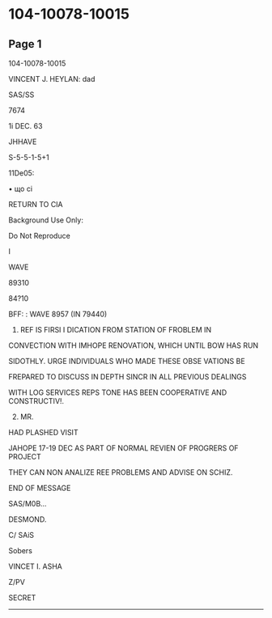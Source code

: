 # 104-10078-10015

## Page 1

104-10078-10015

VINCENT J. HEYLAN: dad

SAS/SS

7674

1i DEC. 63

JHHAVE

S-5-5-1-5+1

11De05:

• що сі

RETURN TO CIA

Background Use Only:

Do Not Reproduce

I

WAVE

89310

84?10

BFF: : WAVE 8957 (IN 79440)

1. REF IS FIRSI I DICATION FROM STATION OF FROBLEM IN

CONVECTION WITH IMHOPE RENOVATION, WHICH UNTIL BOW HAS RUN

SIDOTHLY. URGE INDIVIDUALS WHO MADE THESE OBSE VATIONS BE

FREPARED TO DISCUSS IN DEPTH SINCR IN ALL PREVIOUS DEALINGS

WITH LOG SERVICES REPS TONE HAS BEEN COOPERATIVE AND CONSTRUCTIV!.

2. MR.

HAD PLASHED VISIT

JAHOPE 17-19 DEC AS PART OF NORMAL REVIEN OF PROGRERS OF PROJECT

THEY CAN NON ANALIZE REE PROBLEMS AND ADVISE ON SCHIZ.

END OF MESSAGE

SAS/M0B...

DESMOND.

C/ SAiS

Sobers

VINCET I. ASHA

Z/PV

SECRET

---

